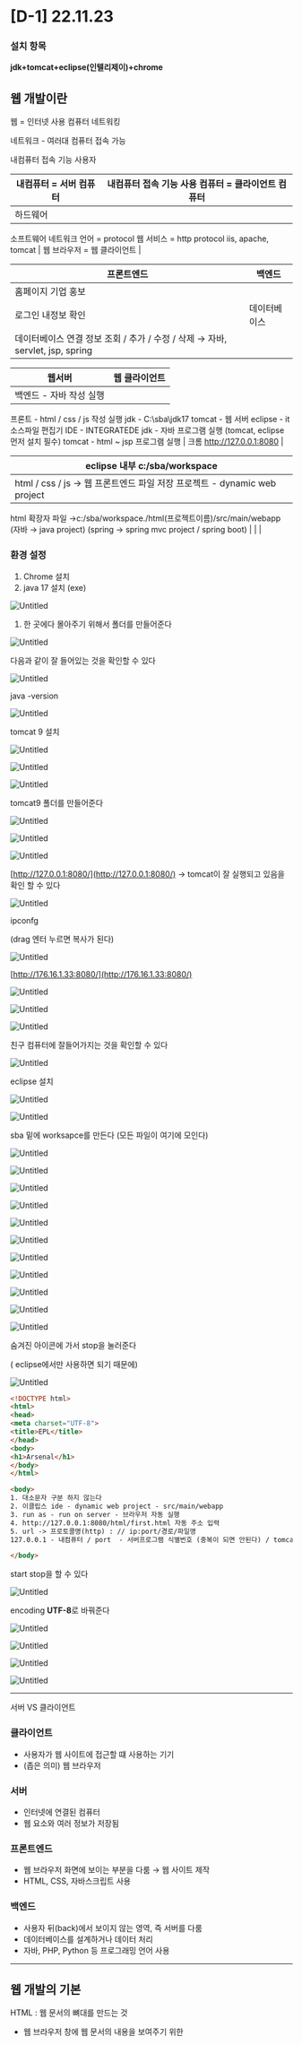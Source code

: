 # [D-1] 22.11.23

### 설치 항목

**jdk+tomcat+eclipse(인텔리제이)+chrome**

## 웹 개발이란

웹 = 인터넷 사용 컴퓨터 네트워킹

네트워크 - 여러대 컴퓨터 접속 가능

내컴퓨터 접속 기능 사용자 

| 내컴퓨터 = 서버 컴퓨터 | 내컴퓨터 접속 기능 사용 컴퓨터 = 클라이언트 컴퓨터 |
| --- | --- |
| 하드웨어
소프트웨어
네트워크 언어 = protocol
웹 서비스 = http protocol
iis, apache, tomcat | 웹 브라우저 = 웹 클라이언트  |

| 프론트엔드 | 백엔드 |
| --- | --- |
| 홈페이지 기업 홍보
로그인 내정보 확인 | 데이터베이스
데이터베이스 연결 정보 조회 / 추가 / 수정 / 삭제 → 자바, servlet, jsp, spring |

| 웹서버 | 웹 클라이언트 |
| --- | --- |
| 백엔드 - 자바 작성 실행
프론트 -  html / css / js 작성 실행
jdk - C:\sba\jdk17
tomcat - 웹 서버
eclipse - it 소스파일 편집기
IDE - INTEGRATEDE
jdk - 자바 프로그램 실행
(tomcat, eclipse 먼저 설치 필수)
tomcat - html ~  jsp 프로그램 실행 | 크롬
http://127.0.0.1:8080 |

| eclipse 내부 c:/sba/workspace |
| --- |
| html / css / js → 웹 프론트엔드 파일 저장 프로젝트 - dynamic web project
html 확장자 파일 →c:/sba/workspace./html(프로젝트이름)/src/main/webapp
(자바 → java project)
(spring → spring mvc project / spring boot) |
|  |

### 환경 설정

1. Chrome 설치
2. java 17 설치 (exe)

![Untitled](%5BD-1%5D%2022%2011%2023%2011d54ed6f50f49eabd35455356800b7e/Untitled.png)

1. 한 곳에다 몰아주기 위해서 폴더를 만들어준다

![Untitled](%5BD-1%5D%2022%2011%2023%2011d54ed6f50f49eabd35455356800b7e/Untitled%201.png)

다음과 같이 잘 들어있는 것을 확인할 수 있다

![Untitled](%5BD-1%5D%2022%2011%2023%2011d54ed6f50f49eabd35455356800b7e/Untitled%202.png)

java -version

![Untitled](%5BD-1%5D%2022%2011%2023%2011d54ed6f50f49eabd35455356800b7e/Untitled%203.png)

tomcat 9 설치

![Untitled](%5BD-1%5D%2022%2011%2023%2011d54ed6f50f49eabd35455356800b7e/Untitled%204.png)

![Untitled](%5BD-1%5D%2022%2011%2023%2011d54ed6f50f49eabd35455356800b7e/Untitled%205.png)

![Untitled](%5BD-1%5D%2022%2011%2023%2011d54ed6f50f49eabd35455356800b7e/Untitled%206.png)

tomcat9 폴더를 만들어준다

![Untitled](%5BD-1%5D%2022%2011%2023%2011d54ed6f50f49eabd35455356800b7e/Untitled%207.png)

![Untitled](%5BD-1%5D%2022%2011%2023%2011d54ed6f50f49eabd35455356800b7e/Untitled%208.png)

![Untitled](%5BD-1%5D%2022%2011%2023%2011d54ed6f50f49eabd35455356800b7e/Untitled%209.png)

[http://127.0.0.1:8080/](http://127.0.0.1:8080/) → tomcat이 잘 실행되고 있음을 확인 할 수 있다

![Untitled](%5BD-1%5D%2022%2011%2023%2011d54ed6f50f49eabd35455356800b7e/Untitled%2010.png)

ipconfg 

(drag 엔터 누르면 복사가 된다)

![Untitled](%5BD-1%5D%2022%2011%2023%2011d54ed6f50f49eabd35455356800b7e/Untitled%2011.png)

[http://176.16.1.33:8080/](http://176.16.1.33:8080/)

![Untitled](%5BD-1%5D%2022%2011%2023%2011d54ed6f50f49eabd35455356800b7e/Untitled%2012.png)

![Untitled](%5BD-1%5D%2022%2011%2023%2011d54ed6f50f49eabd35455356800b7e/Untitled%2013.png)

![Untitled](%5BD-1%5D%2022%2011%2023%2011d54ed6f50f49eabd35455356800b7e/Untitled%2014.png)

친구 컴퓨터에 잘들어가지는 것을 확인할 수 있다

![Untitled](%5BD-1%5D%2022%2011%2023%2011d54ed6f50f49eabd35455356800b7e/Untitled%2015.png)

eclipse 설치

![Untitled](%5BD-1%5D%2022%2011%2023%2011d54ed6f50f49eabd35455356800b7e/Untitled%2016.png)

![Untitled](%5BD-1%5D%2022%2011%2023%2011d54ed6f50f49eabd35455356800b7e/Untitled%2017.png)

sba 밑에 worksapce를 만든다 (모든 파일이 여기에 모인다)

![Untitled](%5BD-1%5D%2022%2011%2023%2011d54ed6f50f49eabd35455356800b7e/Untitled%2018.png)

![Untitled](%5BD-1%5D%2022%2011%2023%2011d54ed6f50f49eabd35455356800b7e/Untitled%2019.png)

![Untitled](%5BD-1%5D%2022%2011%2023%2011d54ed6f50f49eabd35455356800b7e/Untitled%2020.png)

![Untitled](%5BD-1%5D%2022%2011%2023%2011d54ed6f50f49eabd35455356800b7e/Untitled%2021.png)

![Untitled](%5BD-1%5D%2022%2011%2023%2011d54ed6f50f49eabd35455356800b7e/Untitled%2022.png)

![Untitled](%5BD-1%5D%2022%2011%2023%2011d54ed6f50f49eabd35455356800b7e/Untitled%2023.png)

![Untitled](%5BD-1%5D%2022%2011%2023%2011d54ed6f50f49eabd35455356800b7e/Untitled%2024.png)

![Untitled](%5BD-1%5D%2022%2011%2023%2011d54ed6f50f49eabd35455356800b7e/Untitled%2025.png)

![Untitled](%5BD-1%5D%2022%2011%2023%2011d54ed6f50f49eabd35455356800b7e/Untitled%2026.png)

![Untitled](%5BD-1%5D%2022%2011%2023%2011d54ed6f50f49eabd35455356800b7e/Untitled%2027.png)

![Untitled](%5BD-1%5D%2022%2011%2023%2011d54ed6f50f49eabd35455356800b7e/Untitled%2028.png)

숨겨진 아이콘에 가서 stop을 눌러준다

( eclipse에서만 사용하면 되기 때문에)

![Untitled](%5BD-1%5D%2022%2011%2023%2011d54ed6f50f49eabd35455356800b7e/Untitled%2029.png)

```html
<!DOCTYPE html>
<html>
<head>
<meta charset="UTF-8">
<title>EPL</title>
</head>
<body>
<h1>Arsenal</h1>
</body>
</html>
```

```html
<body>
1. 대소문자 구분 하지 않는다
2. 이클립스 ide - dynamic web project - src/main/webapp
3. run as - run on server - 브라우저 자동 실행
4. http://127.0.0.1:8080/html/first.html 자동 주소 입력
5. url -> 프로토콜명(http) : // ip:port/경로/파일명
127.0.0.1 - 내컴퓨터 / port  - 서버프로그램 식별번호 (중복이 되면 안된다) / tomcat - 설치시 8080

</body>
```

start stop을 할 수 있다

![Untitled](%5BD-1%5D%2022%2011%2023%2011d54ed6f50f49eabd35455356800b7e/Untitled%2030.png)

encoding **UTF-8**로 바꿔준다

![Untitled](%5BD-1%5D%2022%2011%2023%2011d54ed6f50f49eabd35455356800b7e/Untitled%2031.png)

![Untitled](%5BD-1%5D%2022%2011%2023%2011d54ed6f50f49eabd35455356800b7e/Untitled%2032.png)

![Untitled](%5BD-1%5D%2022%2011%2023%2011d54ed6f50f49eabd35455356800b7e/Untitled%2033.png)

![Untitled](%5BD-1%5D%2022%2011%2023%2011d54ed6f50f49eabd35455356800b7e/Untitled%2034.png)

---

서버 VS 클라이언트

### 클라이언트

- 사용자가 웹 사이트에 접근할 떄 사용하는 기기
- (좁은 의미) 웹 브라우저

### 서버

- 인터넷에 연결된 컴퓨터
- 웹 요소와 여러 정보가 저장됨

### 프론트엔드

- 웹 브라우저 화면에 보이는 부분을 다룸 → 웹 사이트 제작
- HTML, CSS, 자바스크립트 사용

### 백엔드

- 사용자 뒤(back)에서 보이지 않는 영역, 즉 서버를 다룸
- 데이터베이스를 설계하거나 데이터 처리
- 자바, PHP, Python 등 프로그래밍 언어 사용

---

## 웹 개발의 기본

HTML : 웹 문서의 뼈대를 만드는 것

- 웹 브라우저 창에 웹 문서의 내용을 보여주기 위한
